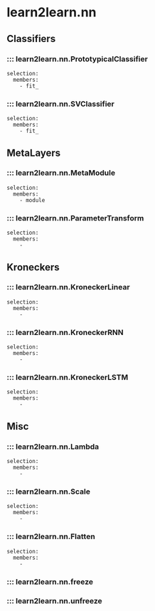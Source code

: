 
# learn2learn.nn

## Classifiers

### ::: learn2learn.nn.PrototypicalClassifier
    selection:
      members:
        - fit_

### ::: learn2learn.nn.SVClassifier
    selection:
      members:
        - fit_

## MetaLayers

### ::: learn2learn.nn.MetaModule
    selection:
      members:
        - module

### ::: learn2learn.nn.ParameterTransform
    selection:
      members:
        - 

## Kroneckers

### ::: learn2learn.nn.KroneckerLinear
    selection:
      members:
        -

### ::: learn2learn.nn.KroneckerRNN
    selection:
      members:
        -

### ::: learn2learn.nn.KroneckerLSTM
    selection:
      members:
        -

## Misc

### ::: learn2learn.nn.Lambda
    selection:
      members:
        -

### ::: learn2learn.nn.Scale
    selection:
      members:
        -

### ::: learn2learn.nn.Flatten
    selection:
      members:
        -

### ::: learn2learn.nn.freeze

### ::: learn2learn.nn.unfreeze
